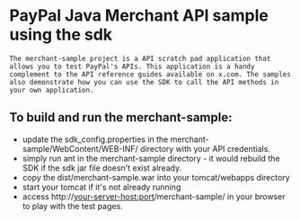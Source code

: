 PayPal Java Merchant API sample using the sdk
============================================
	The merchant-sample project is a API scratch pad application that allows you to test PayPal's APIs. This application is a handy complement to the API reference guides available on x.com. The samples also demonstrate how you can use the SDK to call the API methods in your own application.

To build and run the merchant-sample:
------------------------------------
* 	update the sdk_config.properties in the merchant-sample/WebContent/WEB-INF/ directory with your API credentials.
*	simply run ant in the merchant-sample directory - it would rebuild the SDK if the sdk jar file doesn't exist already.
*	copy the dist/merchant-sample.war into your tomcat/webapps directory
*	start your tomcat if it's not already running
*	access http://<your-server-host:port>/merchant-sample/ in your browser to play with the test pages.

